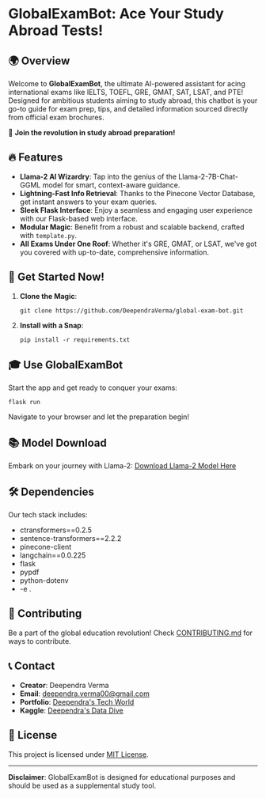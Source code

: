 # GlobalExamBot: Ace Your Study Abroad Tests!

## 🌍 Overview
Welcome to **GlobalExamBot**, the ultimate AI-powered assistant for acing international exams like IELTS, TOEFL, GRE, GMAT, SAT, LSAT, and PTE! Designed for ambitious students aiming to study abroad, this chatbot is your go-to guide for exam prep, tips, and detailed information sourced directly from official exam brochures.

🚀 **Join the revolution in study abroad preparation!**

## 🔥 Features
- **Llama-2 AI Wizardry**: Tap into the genius of the Llama-2-7B-Chat-GGML model for smart, context-aware guidance.
- **Lightning-Fast Info Retrieval**: Thanks to the Pinecone Vector Database, get instant answers to your exam queries.
- **Sleek Flask Interface**: Enjoy a seamless and engaging user experience with our Flask-based web interface.
- **Modular Magic**: Benefit from a robust and scalable backend, crafted with `template.py`.
- **All Exams Under One Roof**: Whether it's GRE, GMAT, or LSAT, we've got you covered with up-to-date, comprehensive information.

## 🚀 Get Started Now!
1. **Clone the Magic**:
   ```
   git clone https://github.com/DeependraVerma/global-exam-bot.git
   ```
2. **Install with a Snap**:
   ```
   pip install -r requirements.txt
   ```

## 🎓 Use GlobalExamBot
Start the app and get ready to conquer your exams:
```
flask run
```
Navigate to your browser and let the preparation begin!

## 📚 Model Download
Embark on your journey with Llama-2:
[Download Llama-2 Model Here](https://huggingface.co/TheBloke/Llama-2-7B-Chat-GGML/blob/main/llama-2-7b-chat.ggmlv3.q4_0.bin)

## 🛠 Dependencies
Our tech stack includes:
- ctransformers==0.2.5
- sentence-transformers==2.2.2
- pinecone-client
- langchain==0.0.225
- flask
- pypdf
- python-dotenv
- -e .

## 🤝 Contributing
Be a part of the global education revolution! Check [CONTRIBUTING.md](CONTRIBUTING.md) for ways to contribute.

## 📞 Contact
- **Creator**: Deependra Verma
- **Email**: [deependra.verma00@gmail.com](mailto:deependra.verma00@gmail.com)
- **Portfolio**: [Deependra's Tech World](https://deependradatascience-productportfolio.netlify.app/)
- **Kaggle**: [Deependra's Data Dive](https://www.kaggle.com/deependraverma13)

## 📜 License
This project is licensed under [MIT License](LICENSE.md).

---
**Disclaimer**: GlobalExamBot is designed for educational purposes and should be used as a supplemental study tool.
```